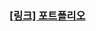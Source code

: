 ### [[링크] 포트폴리오](https://golden-cylinder-1e6.notion.site/8c3da66d572d49b39783b70c5c7d2f2b#dcba19ce8f954ec18f7852979bc16cc7)
